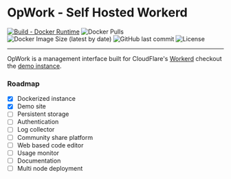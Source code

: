 # OpWork - Self Hosted Workerd

[![Build - Docker Runtime](https://github.com/hisorange/opwork/actions/workflows/cd-runtime.yml/badge.svg?branch=main)](https://github.com/hisorange/opwork/actions/workflows/cd-runtime.yml)
![Docker Pulls](https://img.shields.io/docker/pulls/opwork/runtime?label=Docker%20Pulls)
![Docker Image Size (latest by date)](https://img.shields.io/docker/image-size/opwork/runtime?label=Docker%20Image)
![GitHub last commit](https://img.shields.io/github/last-commit/hisorange/opwork?label=Last%20Update)
![License](https://img.shields.io/github/license/hisorange/opwork?label=License)

---

OpWork is a management interface built for CloudFlare's [Workerd](https://github.com/cloudflare/workerd) checkout the [demo instance](https://runtime.opwork.dev).

### Roadmap

- [x] Dockerized instance
- [x] Demo site
- [ ] Persistent storage
- [ ] Authentication
- [ ] Log collector
- [ ] Community share platform
- [ ] Web based code editor
- [ ] Usage monitor
- [ ] Documentation
- [ ] Multi node deployment
